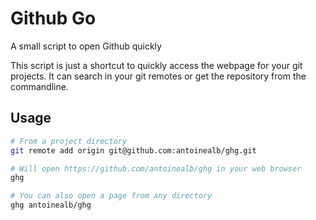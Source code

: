 # Github Go
A small script to open Github quickly

This script is just a shortcut to quickly access the webpage for your git projects.
It can search in your git remotes or get the repository from the commandline.

## Usage

```bash
# From a project directory
git remote add origin git@github.com:antoinealb/ghg.git

# Will open https://github.com/antoinealb/ghg in your web browser
ghg
```

```bash
# You can also open a page from any directory
ghg antoinealb/ghg
```
